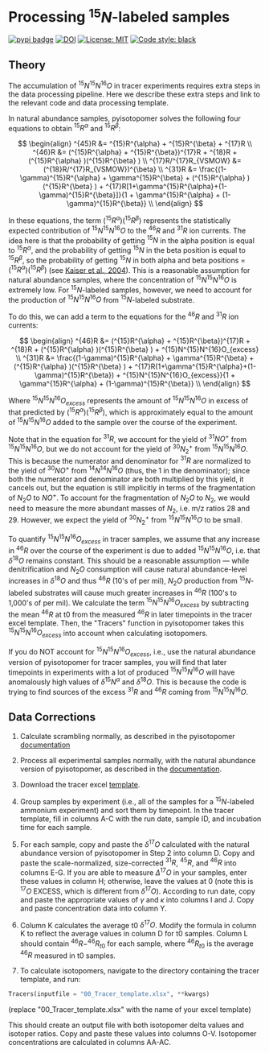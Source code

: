 # Processing $^{15}N$-labeled samples

[![pypi badge](https://img.shields.io/pypi/v/pyisotopomer.svg?style=popout)](https://pypi.org/project/pyisotopomer)
[![DOI](https://zenodo.org/badge/DOI/10.5281/zenodo.5031218.svg)](https://doi.org/10.5281/zenodo.5031218)
[![License: MIT](https://img.shields.io/badge/License-MIT-blue.svg)](https://opensource.org/licenses/MIT)
[![Code style: black](https://img.shields.io/badge/code%20style-black-000000.svg)](https://github.com/psf/black)


## Theory

The accumulation of $^{15}N^{15}N^{16}O$ in tracer experiments requires extra steps in the data processing pipeline. Here we describe these extra steps and link to the relevant code and data processing template.


In natural abundance samples, pyisotopomer solves the following four equations to obtain $^{15}R^{\alpha}$ and $^{15}R^{\beta}$:

$$
\begin{align}
 ^{45}R &= ^{15}R^{\alpha} + ^{15}R^{\beta} + ^{17}R \\
 ^{46}R &= (^{15}R^{\alpha} + ^{15}R^{\beta})^{17}R + ^{18}R + (^{15}R^{\alpha} )(^{15}R^{\beta} ) \\
^{17}R/^{17}R_{VSMOW} &= (^{18}R/^{17}R_{VSMOW})^{\beta} \\
 ^{31}R &= \frac{(1-\gamma)^{15}R^{\alpha} + \gamma^{15}R^{\beta} + (^{15}R^{\alpha} )(^{15}R^{\beta} ) + ^{17}R[1+\gamma^{15}R^{\alpha}+(1-\gamma)^{15}R^{\beta}]}{1 + \gamma^{15}R^{\alpha} + (1-\gamma)^{15}R^{\beta}} \\
\end{align}
$$

In these equations, the term $(^{15}R^{\alpha} )(^{15}R^{\beta} )$ represents the statistically expected contribution of $^{15}N^{15}N^{16}O$ to the $^{46}R$ and $^{31}R$ ion currents. The idea here is that the probability of getting $^{15}N$ in the alpha position is equal to $^{15}R^{\alpha}$, and the probability of getting $^{15}N$ in the beta position is equal to $^{15}R^{\beta}$, so the probability of getting $^{15}N$ in both alpha and beta positions = $(^{15}R^{\alpha} )(^{15}R^{\beta} )$ (see [Kaiser et al., 2004](https://link.springer.com/article/10.1007/s00216-003-2233-2)). This is a reasonable assumption for natural abundance samples, where the concentration of $^{15}N^{15}N^{16}O$ is extremely low. For $^{15}N$-labeled samples, however, we need to account for the production of $^{15}N^{15}N^{16}O$ from  $^{15}N$-labeled substrate.

To do this, we can add a term to the equations for the $^{46}R$ and $^{31}R$ ion currents:

$$
\begin{align}
 ^{46}R &= (^{15}R^{\alpha} + ^{15}R^{\beta})^{17}R + ^{18}R + (^{15}R^{\alpha} )(^{15}R^{\beta} ) + ^{15}N^{15}N^{16}O_{excess} \\
 ^{31}R &= \frac{(1-\gamma)^{15}R^{\alpha} + \gamma^{15}R^{\beta} + (^{15}R^{\alpha} )(^{15}R^{\beta} ) + ^{17}R(1+\gamma^{15}R^{\alpha}+(1-\gamma)^{15}R^{\beta}) + ^{15}N^{15}N^{16}O_{excess}}{1 + \gamma^{15}R^{\alpha} + (1-\gamma)^{15}R^{\beta}} \\
\end{align}
$$

Where $^{15}N^{15}N^{16}O_{excess}$ represents the amount of $^{15}N^{15}N^{16}O$ in excess of that predicted by $(^{15}R^{\alpha} )(^{15}R^{\beta} )$, which is approximately equal to the amount of $^{15}N^{15}N^{16}O$ added to the sample over the course of the experiment.

Note that in the equation for $^{31}R$, we account for the yield of $^{31}NO^+$ from $^{15}N^{15}N^{16}O$, but we do not account for the yield of $^{30}N_2^+$ from $^{15}N^{15}N^{16}O$. This is because the numerator and denominator for $^{31}R$ are normalized to the yield of $^{30}NO^+$ from $^{14}N^{14}N^{16}O$ (thus, the 1 in the denominator); since both the numerator and denominator are both multiplied by this yield, it cancels out, but the equation is still implicitly in terms of the fragmentation of $N_2O$ to $NO^+$. To account for the fragmentation of $N_2O$ to $N_2$, we would need to measure the more abundant masses of $N_2$, i.e. m/z ratios 28 and 29. However, we expect the yield of $^{30}N_2^+$ from $^{15}N^{15}N^{16}O$ to be small.

To quantify $^{15}N^{15}N^{16}O_{excess}$ in tracer samples, we assume that any increase in $^{46}R$ over the course of the experiment is due to added $^{15}N^{15}N^{16}O$, i.e. that $\delta^{18}O$ remains constant. This should be a reasonable assumption — while denitrification and $N_2O$ consumption will cause natural abundance-level increases in $\delta^{18}O$ and thus $^{46}R$ (10's of per mil), $N_2O$ production from $^{15}N$-labeled substrates will cause much greater increases in $^{46}R$ (100's to 1,000's of per mil). We calculate the term $^{15}N^{15}N^{16}O_{excess}$ by subtracting the mean $^{46}R$ at t0 from the measured $^{46}R$ in later timepoints in the tracer excel template. Then, the "Tracers" function in pyisotopomer takes this $^{15}N^{15}N^{16}O_{excess}$ into account when calculating isotopomers.

If you do NOT account for $^{15}N^{15}N^{16}O_{excess}$, i.e., use the natural abundance version of pyisotopomer for tracer samples, you will find that later timepoints in experiments with a lot of produced $^{15}N^{15}N^{16}O$ will have anomalously high values of $\delta^{15}N^{\alpha}$ and $\delta^{18}O$. This is because the code is trying to find sources of the excess $^{31}R$ and $^{46}R$ coming from $^{15}N^{15}N^{16}O$.

## Data Corrections

1) Calculate scrambling normally, as described in the pyisotopomer [documentation](https://github.com/ckelly314/pyisotopomer)

2) Process all experimental samples normally, with the natural abundance version of pyisotopomer, as described in the [documentation](https://github.com/ckelly314/pyisotopomer).

3) Download the tracer excel [template](https://github.com/ckelly314/pyisotopomer/blob/master/pyisotopomer_examples/00_Tracer_template.xlsx).

4) Group samples by experiment (i.e., all of the samples for a $^{15}N$-labeled ammonium experiment) and sort them by timepoint. In the tracer template, fill in columns A-C with the run date, sample ID, and incubation time for each sample. 

5) For each sample, copy and paste the $\delta^{17}O$ calculated with the natural abundance version of pyisotopomer in Step 2 into column D. Copy and paste the scale-normalized, size-corrected $^{31}R$, $^{45}R$, and $^{46}R$ into columns E-G. If you are able to measure $\Delta^{17}O$ in your samples, enter these values in column H; otherwise, leave the values at 0 (note this is $^{17}O$ EXCESS, which is different from $\delta^{17}O$). According to run date, copy and paste the appropriate values of $\gamma$ and $\kappa$ into columns I and J. Copy and paste concentration data into column Y.

6) Column K calculates the average t0 $\delta^{17}O$. Modify the formula in column K to reflect the average values in column D for t0 samples. Column L should contain $^{46}R - ^{46}R_{t0}$ for each sample, where $^{46}R_{t0}$ is the average $^{46}R$ measured in t0 samples.

7) To calculate isotopomers, navigate to the directory containing the tracer template, and run:

```Python
Tracers(inputfile = "00_Tracer_template.xlsx", **kwargs)
```

(replace "00_Tracer_template.xlsx" with the name of your excel template)

This should create an output file with both isotopomer delta values and isotoper ratios. Copy and paste these values into columns O-V. Isotopomer concentrations are calculated in columns AA-AC.
